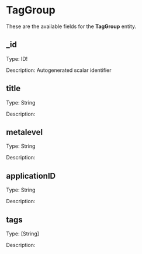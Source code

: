 # TagGroup

These are the available fields for the **TagGroup** entity.

## _id

Type: ID!

Description: Autogenerated scalar identifier

## title

Type: String

Description:

## metalevel

Type: String

Description:

## applicationID

Type: String

Description:

## tags

Type: [String]

Description:
